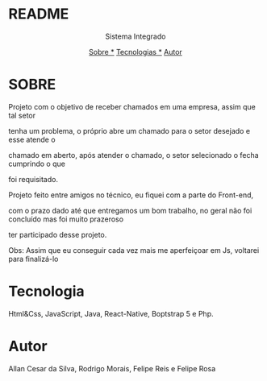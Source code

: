# README

<p align="center"> Sistema Integrado</p>

<p align="center">
<a href="#sobre">Sobre *</a>
<a href="#tecnologia">Tecnologias *</a>
<a href="#autor">Autor</a>
</p>

# SOBRE 

<p>Projeto com o objetivo de receber chamados em uma empresa, assim que tal setor <p> 
tenha um problema, o próprio abre um chamado para o setor desejado e esse atende o<p> 
chamado em aberto, após atender o chamado, o setor selecionado o fecha cumprindo o que<p>
foi requisitado.</p>

<p>Projeto feito entre amigos no técnico, eu fiquei com a parte do Front-end,<p>com o prazo 
dado até que entregamos um bom trabalho, no geral não foi concluído mas foi muito prazeroso<p>
ter participado desse projeto.</p>

<p>Obs: Assim que eu conseguir cada vez mais me aperfeiçoar em Js, voltarei para finalizá-lo</p>


# Tecnologia

Html&Css, JavaScript, Java, React-Native, Boptstrap 5 e Php.

# Autor

Allan Cesar da Silva, Rodrigo Morais, Felipe Reis e Felipe Rosa
